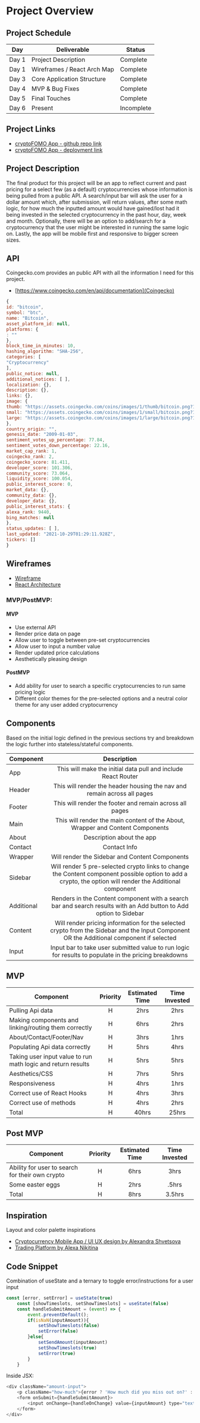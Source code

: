# Project Overview

## Project Schedule

|  Day | Deliverable | Status
|---|---| ---|
|Day 1| Project Description | Complete
|Day 1| Wireframes / React Arch Map | Complete
|Day 3| Core Application Structure | Complete
|Day 4| MVP & Bug Fixes | Complete
|Day 5| Final Touches | Complete
|Day 6| Present | Incomplete

## Project Links

- [cryptoFOMO App - github repo link](https://github.com/mpenajoia/CryptoDreamsApp)
- [cryptoFOMO App - deployment link](https://mpenajoia.github.io/CryptoDreamsApp/)

## Project Description

The final product for this project will be an app to reflect current and past pricing for a select few (as a default) cryptocurrencies whose information is being pulled from a public API. A search/input bar will ask the user for a dollar amount which, after submission, will return values, after some math logic, for how much the inputted amount would have gained/lost had it being invested in the selected cryptocurrency in the past hour, day, week and month. Optionally, there will be an option to add/search for a cryptocurrency that the user might be interested in running the same logic on. Lastly, the app will be mobile first and responsive to bigger screen sizes.

## API

Coingecko.com provides an public API with all the information I need for this project. 

 - [https://www.coingecko.com/en/api/documentation](Coingecko)

```js
{
id: "bitcoin",
symbol: "btc",
name: "Bitcoin",
asset_platform_id: null,
platforms: {
: ""
},
block_time_in_minutes: 10,
hashing_algorithm: "SHA-256",
categories: [
"Cryptocurrency"
],
public_notice: null,
additional_notices: [ ],
localization: {},
description: {},
links: {},
image: {
thumb: "https://assets.coingecko.com/coins/images/1/thumb/bitcoin.png?1547033579",
small: "https://assets.coingecko.com/coins/images/1/small/bitcoin.png?1547033579",
large: "https://assets.coingecko.com/coins/images/1/large/bitcoin.png?1547033579"
},
country_origin: "",
genesis_date: "2009-01-03",
sentiment_votes_up_percentage: 77.84,
sentiment_votes_down_percentage: 22.16,
market_cap_rank: 1,
coingecko_rank: 2,
coingecko_score: 81.411,
developer_score: 101.306,
community_score: 73.064,
liquidity_score: 100.054,
public_interest_score: 0,
market_data: {},
community_data: {},
developer_data: {},
public_interest_stats: {
alexa_rank: 9440,
bing_matches: null
},
status_updates: [ ],
last_updated: "2021-10-29T01:29:11.928Z",
tickers: []
}
```


## Wireframes

- [Wireframe](https://res.cloudinary.com/ds2rdojzc/image/upload/v1635525068/CryptoDreamsApp/IMG_4452_inhkod.jpg)
- [React Architecture](https://res.cloudinary.com/ds2rdojzc/image/upload/a_090/v1635525069/CryptoDreamsApp/IMG_4453_le0ezp.jpg)


### MVP/PostMVP:

#### MVP 
- Use external API 
- Render price data on page 
- Allow user to toggle between pre-set cryptocurrencies
- Allow user to input a number value
- Render updated price calculations
- Aesthetically pleasing design

#### PostMVP 

- Add ability for user to search a specific cryptocurrencies to run same pricing logic
- Different color themes for the pre-selected options and a neutral color theme for any user added cryptocurrency 


## Components


Based on the initial logic defined in the previous sections try and breakdown the logic further into stateless/stateful components. 

| Component | Description | 
| --- | :---: |  
| App | This will make the initial data pull and include React Router| 
| Header | This will render the header housing the nav and remain across all pages | 
| Footer | This will render the footer and remain across all pages |
| Main | This will render the main content of the About, Wrapper and Content Components |
| About | Description about the app |
| Contact | Contact Info |
| Wrapper | Will render the Sidebar and Content Components | 
| Sidebar | Will render 5 pre-selected crypto links to change the Content component possible option to add a crypto, the option will render the Additional component |
| Additional | Renders in the Content component with a search bar and search results with an Add button to Add option to Sidebar |
| Content | Will render pricing information for the selected crypto from the Sidebar and the Input Component OR the Additional component if selected |
| Input| Input bar to take user submitted value to run logic for results to populate in the pricing breakdowns  |


## MVP

| Component | Priority | Estimated Time | Time Invested |
| --- | :---: |  :---: | :---: | 
| Pulling Api data | H | 2hrs|  2hrs | 
| Making components and linking/routing them correctly | H | 6hrs|  2hrs | 
| About/Contact/Footer/Nav | H | 3hrs|  1hrs | 
| Populating Api data correctly | H | 5hrs|  4hrs | 
| Taking user input value to run math logic and return results | H | 5hrs|  5hrs | 
| Aesthetics/CSS | H | 7hrs|  5hrs | 
| Responsiveness | H | 4hrs|  1hrs | 
| Correct use of React Hooks | H | 4hrs|  3hrs | 
| Correct use of methods | H | 4hrs|  2hrs | 
| Total | H | 40hrs| 25hrs |

## Post MVP

| Component | Priority | Estimated Time | Time Invested |
| --- | :---: |  :---: | :---: | 
| Ability for user to search for their own crypto | H | 6hrs|  3hrs | 
| Some easter eggs | H | 2hrs|  .5hrs |  
| Total | H | 8hrs| 3.5hrs |


## Inspiration
Layout and color palette inspirations
 - [Cryptocurrency Mobile App / UI UX design by Alexandra Shvetsova](https://www.behance.net/gallery/129750497/Cryptocurrency-Mobile-App-UI-UX-design?tracking_source=search_projects_recommended%7Ccrypto%20app)
 - [Trading Platform by Alexa Nikitina](https://www.behance.net/gallery/90482491/Trading-Platform?tracking_source=search_projects_recommended%7Ccrypto%20app) 

## Code Snippet

Combination of useState and a ternary to toggle error/instructions for a user input 

```js
const [error, setError] = useState(true)
    const [showTimeslots, setShowTimeslots] = useState(false)
    const handleSubmitAmount = (event) => {
        event.preventDefault();
        if(isNaN(inputAmount)){
            setShowTimeslots(false)
            setError(false)
        }else{
            setSendAmount(inputAmount)
            setShowTimeslots(true)
            setError(true)
        }
    }
```

Inside JSX:
```js
<div className="amount-input">
	<p className="how-much">{error ? 'How much did you miss out on?' : 'Please enter a valid number'}</p>
	<form onSubmit={handleSubmitAmount}>
		<input onChange={handleOnChange} value={inputAmount} type="text" placeholder="enter an amount" />
	</form>
</div>

```